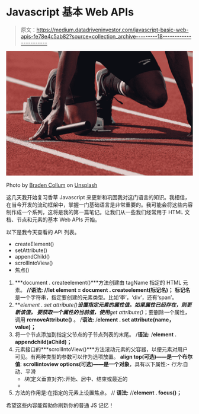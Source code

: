 # Javascript 基本 Web APIs

> 原文：<https://medium.datadriveninvestor.com/javascript-basic-web-apis-fe78e4c5ab82?source=collection_archive---------18----------------------->

![](img/c328013d78ed7e7db31144c997d75a8c.png)

Photo by [Braden Collum](https://unsplash.com/@bradencollum?utm_source=medium&utm_medium=referral) on [Unsplash](https://unsplash.com?utm_source=medium&utm_medium=referral)

这几天我开始复习香草 Javascript 来更新和巩固我对这门语言的知识。我相信，在当今开发的流动框架中，掌握一门基础语言是非常重要的。我可能会将这些内容制作成一个系列，这将是我的第一篇笔记。让我们从一些我们经常用于 HTML 文档、节点和元素的基本 Web APIs 开始。

以下是我今天查看的 API 列表。

*   createElement()
*   setAttribute()
*   appendChild()
*   scrollIntoView()
*   焦点()

1.  ***document . createelement()***方法创建由 tagName 指定的 HTML 元素。
    **//语法:
    //let element = document . createelement(标记名)；** **标记名**是一个字符串，指定要创建的元素类型。比如‘李’，‘div’，还有‘span’。
2.  ***element . set attribute()***设置指定元素的属性值。如果属性已经存在，则更新该值。
    要获取一个属性的当前值，使用**get attribute()**；要删除一个属性，调用 **removeAttribute()** 。
    /**语法:**
    /**element . set attribute(name，value)；**
3.  将一个节点添加到指定父节点的子节点列表的末尾。
    /**语法:**
    /**element . appendchild(aChild)；**
4.  元素接口的***scrollIntoView()***方法滚动元素的父容器，以便元素对用户可见。有两种类型的参数可以作为选项放置。
    **align top(可选)——**是一个**布尔值**:
     **scrollintoview options(可选)——**是一个**对象**，具有以下属性:- *行为*:自动、平滑
    - *块*(定义垂直对齐):开始、居中、结束或最近的
    -
5.  方法的作用是:在指定的元素上设置焦点。
    // **语法:**
    //**element . focus()；**

希望这些内容能帮助你刷新你的普通 JS 记忆！